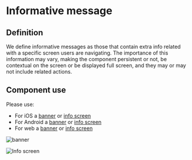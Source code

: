 # Informative message

## Definition

We define informative messages as those that contain extra info related with a specific screen users are navigating. The importance of this information may vary, making the component persistent or not, be contextual on the screen or be displayed full screen, and they may or may not include related actions. 

## Component use

Please use:

* For iOS a [banner](../components/ios/banner.md) or [info screen](https://app.gitbook.com/@tef-novum/s/novum/~/drafts/-LtU-1GY-zzIljdw9K5C/design/feedbacks/components/ios/info-screen)
* For Android a [banner](../components/android/banner.md) or [info screen](https://app.gitbook.com/@tef-novum/s/novum/~/drafts/-LtU-1GY-zzIljdw9K5C/design/feedbacks/components/android/info-screen)
* For web a [banner](../components/web/banner.md) or [info screen](https://app.gitbook.com/@tef-novum/s/novum/~/drafts/-LtU-1GY-zzIljdw9K5C/design/feedbacks/components/web/info-screen)

![banner](../img/informative-message.jpg)

![Info screen](../img/info-screen.jpg)



